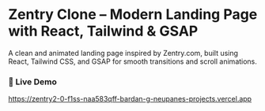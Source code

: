 # Zentry Clone – Modern Landing Page with React, Tailwind & GSAP

A clean and animated landing page inspired by Zentry.com, built using React, Tailwind CSS, and GSAP for smooth transitions and scroll animations.

### 🚀 Live Demo  
https://zentry2-0-f1ss-naa583qff-bardan-g-neupanes-projects.vercel.app
